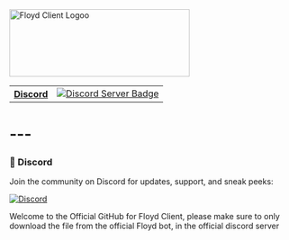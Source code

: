 <img src="https://iili.io/KJo52vn.png" alt="Floyd Client Logoo" width="320" height="120">
<br>
<table>
  <tr>
    <th><a href="#server-invite">Discord</a></th>
    <td>
      <a target="_blank" href="https://discord.gg/HjRkJFSJpD">
        <img src="https://dcbadge.limes.pink/api/server/HjRkJFSJpD" alt="Discord Server Badge" />
      </a>
    </td>
  </tr>
</table>

# ---

### 💬 Discord  

Join the community on Discord for updates, support, and sneak peeks:  

[![Discord](https://iili.io/KJo52vn.png)](https://discord.gg/HjRkJFSJpD)  

Welcome to the Official GitHub for Floyd Client, please make sure to only download the file from the official Floyd bot, in the official discord server
